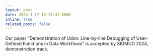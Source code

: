 ```yaml
---
layout: post
date: 2024-3-17 13:19:41-0800
inline: true
related_posts: false
---
```


Our paper "Demonstration of Udon: Line-by-line Debugging of User-Defined Functions in Data Workflows" is accepted by SIGMOD 2024, demonstration track.
